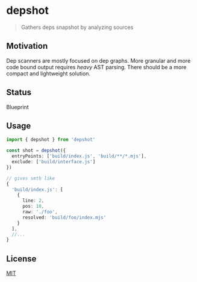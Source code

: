 # depshot
> Gathers deps snapshot by analyzing sources

## Motivation
Dep scanners are mostly focused on dep graphs. More granular and more code bound output requires _heavy_ AST parsing. There should be a more compact and lightweight solution.

## Status
Blueprint

## Usage
```ts
import { depshot } from 'depshot'

const shot = depshot({
  entryPoints: ['build/index.js', 'build/**/*.mjs'],
  exclude: ['build/interface.js']
})

// gives smth like
{
  'build/index.js': [
    {
      line: 2,
      pos: 10,
      raw: './foo',
      resolved: 'build/foo/index.mjs'
    }
  ],
  //...
}
```

## License
[MIT](./LICENSE)
